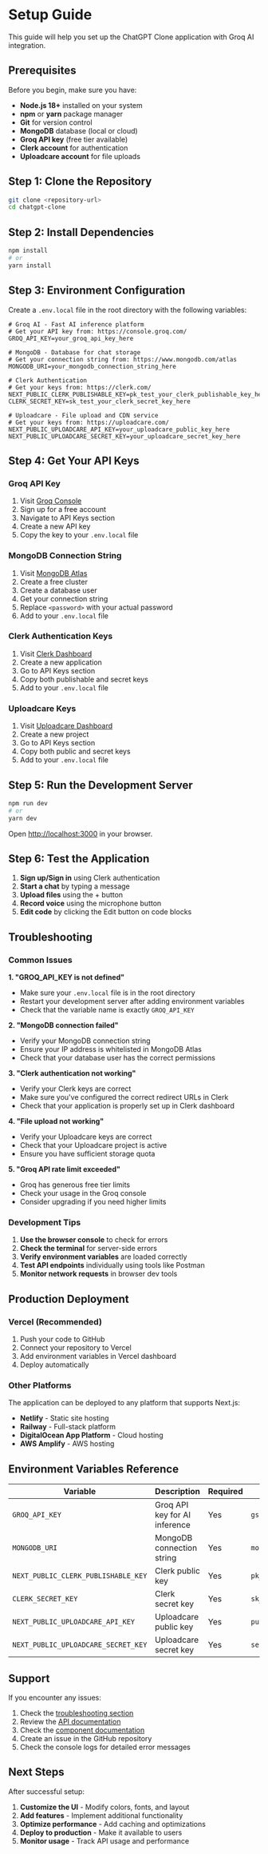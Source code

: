 # Setup Guide

This guide will help you set up the ChatGPT Clone application with Groq AI integration.

## Prerequisites

Before you begin, make sure you have:

- **Node.js 18+** installed on your system
- **npm** or **yarn** package manager
- **Git** for version control
- **MongoDB** database (local or cloud)
- **Groq API key** (free tier available)
- **Clerk account** for authentication
- **Uploadcare account** for file uploads

## Step 1: Clone the Repository

```bash
git clone <repository-url>
cd chatgpt-clone
```

## Step 2: Install Dependencies

```bash
npm install
# or
yarn install
```

## Step 3: Environment Configuration

Create a `.env.local` file in the root directory with the following variables:

```env
# Groq AI - Fast AI inference platform
# Get your API key from: https://console.groq.com/
GROQ_API_KEY=your_groq_api_key_here

# MongoDB - Database for chat storage
# Get your connection string from: https://www.mongodb.com/atlas
MONGODB_URI=your_mongodb_connection_string_here

# Clerk Authentication
# Get your keys from: https://clerk.com/
NEXT_PUBLIC_CLERK_PUBLISHABLE_KEY=pk_test_your_clerk_publishable_key_here
CLERK_SECRET_KEY=sk_test_your_clerk_secret_key_here

# Uploadcare - File upload and CDN service
# Get your keys from: https://uploadcare.com/
NEXT_PUBLIC_UPLOADCARE_API_KEY=your_uploadcare_public_key_here
NEXT_PUBLIC_UPLOADCARE_SECRET_KEY=your_uploadcare_secret_key_here
```

## Step 4: Get Your API Keys

### Groq API Key

1. Visit [Groq Console](https://console.groq.com/)
2. Sign up for a free account
3. Navigate to API Keys section
4. Create a new API key
5. Copy the key to your `.env.local` file

### MongoDB Connection String

1. Visit [MongoDB Atlas](https://www.mongodb.com/atlas)
2. Create a free cluster
3. Create a database user
4. Get your connection string
5. Replace `<password>` with your actual password
6. Add to your `.env.local` file

### Clerk Authentication Keys

1. Visit [Clerk Dashboard](https://clerk.com/)
2. Create a new application
3. Go to API Keys section
4. Copy both publishable and secret keys
5. Add to your `.env.local` file

### Uploadcare Keys

1. Visit [Uploadcare Dashboard](https://uploadcare.com/)
2. Create a new project
3. Go to API Keys section
4. Copy both public and secret keys
5. Add to your `.env.local` file

## Step 5: Run the Development Server

```bash
npm run dev
# or
yarn dev
```

Open [http://localhost:3000](http://localhost:3000) in your browser.

## Step 6: Test the Application

1. **Sign up/Sign in** using Clerk authentication
2. **Start a chat** by typing a message
3. **Upload files** using the + button
4. **Record voice** using the microphone button
5. **Edit code** by clicking the Edit button on code blocks

## Troubleshooting

### Common Issues

**1. "GROQ_API_KEY is not defined"**

- Make sure your `.env.local` file is in the root directory
- Restart your development server after adding environment variables
- Check that the variable name is exactly `GROQ_API_KEY`

**2. "MongoDB connection failed"**

- Verify your MongoDB connection string
- Ensure your IP address is whitelisted in MongoDB Atlas
- Check that your database user has the correct permissions

**3. "Clerk authentication not working"**

- Verify your Clerk keys are correct
- Make sure you've configured the correct redirect URLs in Clerk
- Check that your application is properly set up in Clerk dashboard

**4. "File upload not working"**

- Verify your Uploadcare keys are correct
- Check that your Uploadcare project is active
- Ensure you have sufficient storage quota

**5. "Groq API rate limit exceeded"**

- Groq has generous free tier limits
- Check your usage in the Groq console
- Consider upgrading if you need higher limits

### Development Tips

1. **Use the browser console** to check for errors
2. **Check the terminal** for server-side errors
3. **Verify environment variables** are loaded correctly
4. **Test API endpoints** individually using tools like Postman
5. **Monitor network requests** in browser dev tools

## Production Deployment

### Vercel (Recommended)

1. Push your code to GitHub
2. Connect your repository to Vercel
3. Add environment variables in Vercel dashboard
4. Deploy automatically

### Other Platforms

The application can be deployed to any platform that supports Next.js:

- **Netlify** - Static site hosting
- **Railway** - Full-stack platform
- **DigitalOcean App Platform** - Cloud hosting
- **AWS Amplify** - AWS hosting

## Environment Variables Reference

| Variable                            | Description                   | Required | Example             |
| ----------------------------------- | ----------------------------- | -------- | ------------------- |
| `GROQ_API_KEY`                      | Groq API key for AI inference | Yes      | `gsk_...`           |
| `MONGODB_URI`                       | MongoDB connection string     | Yes      | `mongodb+srv://...` |
| `NEXT_PUBLIC_CLERK_PUBLISHABLE_KEY` | Clerk public key              | Yes      | `pk_test_...`       |
| `CLERK_SECRET_KEY`                  | Clerk secret key              | Yes      | `sk_test_...`       |
| `NEXT_PUBLIC_UPLOADCARE_API_KEY`    | Uploadcare public key         | Yes      | `public_key`        |
| `NEXT_PUBLIC_UPLOADCARE_SECRET_KEY` | Uploadcare secret key         | Yes      | `secret_key`        |

## Support

If you encounter any issues:

1. Check the [troubleshooting section](#troubleshooting)
2. Review the [API documentation](API_DOCUMENTATION.md)
3. Check the [component documentation](COMPONENT_DOCUMENTATION.md)
4. Create an issue in the GitHub repository
5. Check the console logs for detailed error messages

## Next Steps

After successful setup:

1. **Customize the UI** - Modify colors, fonts, and layout
2. **Add features** - Implement additional functionality
3. **Optimize performance** - Add caching and optimizations
4. **Deploy to production** - Make it available to users
5. **Monitor usage** - Track API usage and performance
